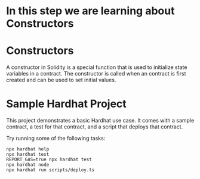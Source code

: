 # In this step we are learning about Constructors

# Constructors
A constructor in Solidity is a special function that is used to initialize state variables in a contract. The constructor is called when an contract is first created and can be used to set initial values.




# Sample Hardhat Project

This project demonstrates a basic Hardhat use case. It comes with a sample contract, a test for that contract, and a script that deploys that contract.

Try running some of the following tasks:

```shell
npx hardhat help
npx hardhat test
REPORT_GAS=true npx hardhat test
npx hardhat node
npx hardhat run scripts/deploy.ts
```
